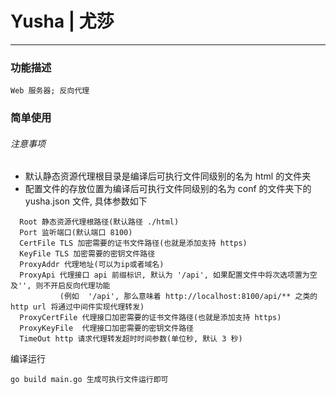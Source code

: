# Yusha | 尤莎
***
### 功能描述
```
Web 服务器; 反向代理
```
### 简单使用
###### 注意事项
- 默认静态资源代理根目录是编译后可执行文件同级别的名为 html 的文件夹
- 配置文件的存放位置为编译后可执行文件同级别的名为 conf 的文件夹下的 yusha.json 文件, 具体参数如下
```
  Root 静态资源代理根路径(默认路径 ./html)
  Port 监听端口(默认端口 8100)
  CertFile TLS 加密需要的证书文件路径(也就是添加支持 https)
  KeyFile TLS 加密需要的密钥文件路径
  ProxyAddr 代理地址(可以为ip或者域名)
  ProxyApi 代理接口 api 前缀标识, 默认为 '/api', 如果配置文件中将次选项置为空及'', 则不开启反向代理功能
           (例如  '/api', 那么意味着 http://localhost:8100/api/** 之类的 http url 将通过中间件实现代理转发)
  ProxyCertFile 代理接口加密需要的证书文件路径(也就是添加支持 https)
  ProxyKeyFile  代理接口加密需要的密钥文件路径
  TimeOut http 请求代理转发超时时间参数(单位秒, 默认 3 秒)
 ```
编译运行
```
go build main.go 生成可执行文件运行即可
```
